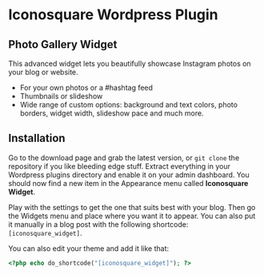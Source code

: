 # Iconosquare Wordpress Plugin

## Photo Gallery Widget

This advanced widget lets you beautifully showcase Instagram photos on your blog
or website.

* For your own photos or a #hashtag feed
* Thumbnails or slideshow
* Wide range of custom options: background and text colors, photo borders,
widget width, slideshow pace and much more.

## Installation

Go to the download page and grab the latest version, or `git clone` the
repository if you like bleeding edge stuff. Extract everything in your Wordpress
plugins directory and enable it on your admin dashboard. You should now find a
new item in the Appearance menu called **Iconosquare Widget**.

Play with the settings to get the one that suits best with your blog. Then go
the Widgets menu and place where you want it to appear. You can also put it
manually in a blog post with the following shortcode: `[iconosquare_widget]`.

You can also edit your theme and add it like that:

```php
<?php echo do_shortcode("[iconosquare_widget]"); ?>
```
